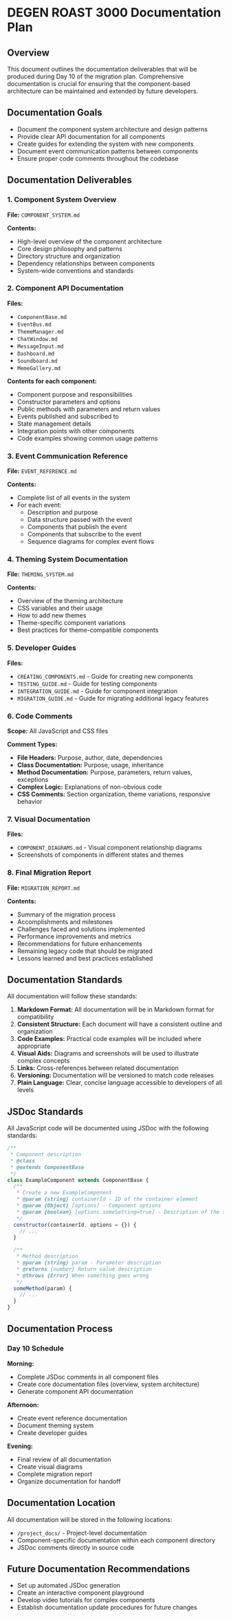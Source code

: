 # DEGEN ROAST 3000 Documentation Plan

## Overview

This document outlines the documentation deliverables that will be produced during Day 10 of the migration plan. Comprehensive documentation is crucial for ensuring that the component-based architecture can be maintained and extended by future developers.

## Documentation Goals

- Document the component system architecture and design patterns
- Provide clear API documentation for all components
- Create guides for extending the system with new components
- Document event communication patterns between components
- Ensure proper code comments throughout the codebase

## Documentation Deliverables

### 1. Component System Overview

**File:** `COMPONENT_SYSTEM.md`

**Contents:**
- High-level overview of the component architecture
- Core design philosophy and patterns
- Directory structure and organization
- Dependency relationships between components
- System-wide conventions and standards

### 2. Component API Documentation

**Files:**
- `ComponentBase.md`
- `EventBus.md`
- `ThemeManager.md`
- `ChatWindow.md`
- `MessageInput.md`
- `Dashboard.md`
- `Soundboard.md`
- `MemeGallery.md`

**Contents for each component:**
- Component purpose and responsibilities
- Constructor parameters and options
- Public methods with parameters and return values
- Events published and subscribed to
- State management details
- Integration points with other components
- Code examples showing common usage patterns

### 3. Event Communication Reference

**File:** `EVENT_REFERENCE.md`

**Contents:**
- Complete list of all events in the system
- For each event:
  - Description and purpose
  - Data structure passed with the event
  - Components that publish the event
  - Components that subscribe to the event
  - Sequence diagrams for complex event flows

### 4. Theming System Documentation

**File:** `THEMING_SYSTEM.md`

**Contents:**
- Overview of the theming architecture
- CSS variables and their usage
- How to add new themes
- Theme-specific component variations
- Best practices for theme-compatible components

### 5. Developer Guides

**Files:**
- `CREATING_COMPONENTS.md` - Guide for creating new components
- `TESTING_GUIDE.md` - Guide for testing components
- `INTEGRATION_GUIDE.md` - Guide for component integration
- `MIGRATION_GUIDE.md` - Guide for migrating additional legacy features

### 6. Code Comments

**Scope:** All JavaScript and CSS files

**Comment Types:**
- **File Headers:** Purpose, author, date, dependencies
- **Class Documentation:** Purpose, usage, inheritance
- **Method Documentation:** Purpose, parameters, return values, exceptions
- **Complex Logic:** Explanations of non-obvious code
- **CSS Comments:** Section organization, theme variations, responsive behavior

### 7. Visual Documentation

**Files:**
- `COMPONENT_DIAGRAMS.md` - Visual component relationship diagrams
- Screenshots of components in different states and themes

### 8. Final Migration Report

**File:** `MIGRATION_REPORT.md`

**Contents:**
- Summary of the migration process
- Accomplishments and milestones
- Challenges faced and solutions implemented
- Performance improvements and metrics
- Recommendations for future enhancements
- Remaining legacy code that should be migrated
- Lessons learned and best practices established

## Documentation Standards

All documentation will follow these standards:

1. **Markdown Format:** All documentation will be in Markdown format for compatibility
2. **Consistent Structure:** Each document will have a consistent outline and organization
3. **Code Examples:** Practical code examples will be included where appropriate
4. **Visual Aids:** Diagrams and screenshots will be used to illustrate complex concepts
5. **Links:** Cross-references between related documentation
6. **Versioning:** Documentation will be versioned to match code releases
7. **Plain Language:** Clear, concise language accessible to developers of all levels

## JSDoc Standards

All JavaScript code will be documented using JSDoc with the following standards:

```javascript
/**
 * Component description
 * @class
 * @extends ComponentBase
 */
class ExampleComponent extends ComponentBase {
  /**
   * Create a new ExampleComponent
   * @param {string} containerId - ID of the container element
   * @param {Object} [options] - Component options
   * @param {boolean} [options.someSetting=true] - Description of the setting
   */
  constructor(containerId, options = {}) {
    // ...
  }

  /**
   * Method description
   * @param {string} param - Parameter description
   * @returns {number} Return value description
   * @throws {Error} When something goes wrong
   */
  someMethod(param) {
    // ...
  }
}
```

## Documentation Process

### Day 10 Schedule

**Morning:**
- Complete JSDoc comments in all component files
- Create core documentation files (overview, system architecture)
- Generate component API documentation

**Afternoon:**
- Create event reference documentation
- Document theming system
- Create developer guides

**Evening:**
- Final review of all documentation
- Create visual diagrams
- Complete migration report
- Organize documentation for handoff

## Documentation Location

All documentation will be stored in the following locations:

- `/project_docs/` - Project-level documentation
- Component-specific documentation within each component directory
- JSDoc comments directly in source code

## Future Documentation Recommendations

- Set up automated JSDoc generation
- Create an interactive component playground
- Develop video tutorials for complex components
- Establish documentation update procedures for future changes 